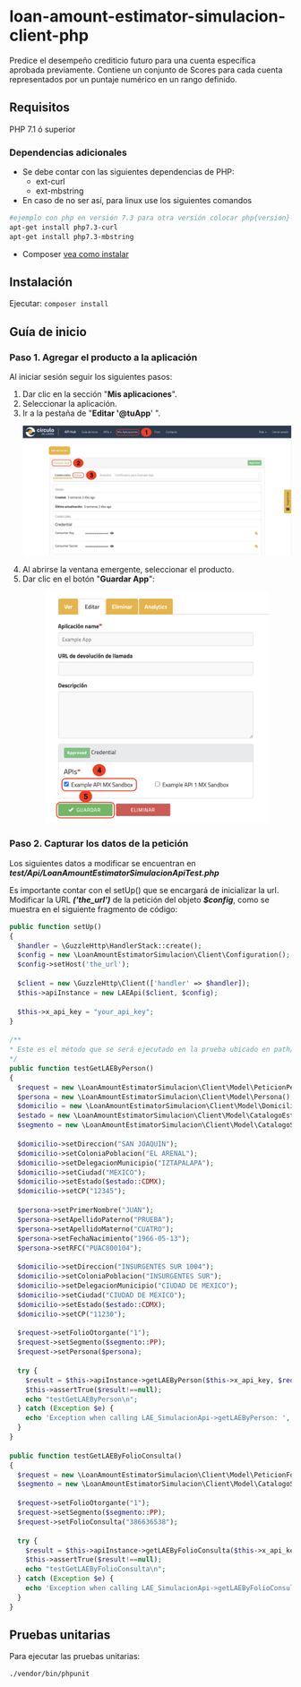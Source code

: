 # loan-amount-estimator-simulacion-client-php

Predice el desempeño crediticio futuro para una cuenta específica aprobada previamente. Contiene un conjunto de Scores para cada cuenta representados por un puntaje numérico en un rango definido.

## Requisitos

PHP 7.1 ó superior

### Dependencias adicionales

- Se debe contar con las siguientes dependencias de PHP:
  - ext-curl
  - ext-mbstring
- En caso de no ser así, para linux use los siguientes comandos

```sh
#ejemplo con php en versión 7.3 para otra versión colocar php{version}-curl
apt-get install php7.3-curl
apt-get install php7.3-mbstring
```

- Composer [vea como instalar][1]

## Instalación

Ejecutar: `composer install`

## Guía de inicio

### Paso 1. Agregar el producto a la aplicación

Al iniciar sesión seguir los siguientes pasos:

1.  Dar clic en la sección "**Mis aplicaciones**".
2.  Seleccionar la aplicación.
3.  Ir a la pestaña de "**Editar '@tuApp**' ".
    <p align="center">
      <img src="https://github.com/APIHub-CdC/imagenes-cdc/blob/master/edit_applications.jpg" width="900">
    </p>
4.  Al abrirse la ventana emergente, seleccionar el producto.
5.  Dar clic en el botón "**Guardar App**":
    <p align="center">
      <img src="https://github.com/APIHub-CdC/imagenes-cdc/blob/master/selected_product.jpg" width="400">
    </p>

### Paso 2. Capturar los datos de la petición

Los siguientes datos a modificar se encuentran en **_test/Api/LoanAmountEstimatorSimulacionApiTest.php_**

Es importante contar con el setUp() que se encargará de inicializar la url. Modificar la URL **_('the_url')_** de la petición del objeto **_\$config_**, como se muestra en el siguiente fragmento de código:

```php
public function setUp()
{
  $handler = \GuzzleHttp\HandlerStack::create();
  $config = new \LoanAmountEstimatorSimulacion\Client\Configuration();
  $config->setHost('the_url');

  $client = new \GuzzleHttp\Client(['handler' => $handler]);
  $this->apiInstance = new LAEApi($client, $config);

  $this->x_api_key = "your_api_key";
}

/**
* Este es el método que se será ejecutado en la prueba ubicado en path/to/repository/test/Api/LoanAmountEstimatorSimulacionApiTest.php
*/
public function testGetLAEByPerson()
{
  $request = new \LoanAmountEstimatorSimulacion\Client\Model\PeticionPersona();
  $persona = new \LoanAmountEstimatorSimulacion\Client\Model\Persona();
  $domicilio = new \LoanAmountEstimatorSimulacion\Client\Model\DomicilioPeticion();        
  $estado = new \LoanAmountEstimatorSimulacion\Client\Model\CatalogoEstados();
  $segmento = new \LoanAmountEstimatorSimulacion\Client\Model\CatalogoSegmento();
      
  $domicilio->setDireccion("SAN JOAQUIN");
  $domicilio->setColoniaPoblacion("EL ARENAL");
  $domicilio->setDelegacionMunicipio("IZTAPALAPA");
  $domicilio->setCiudad("MEXICO");
  $domicilio->setEstado($estado::CDMX);
  $domicilio->setCP("12345");

  $persona->setPrimerNombre("JUAN");
  $persona->setApellidoPaterno("PRUEBA");
  $persona->setApellidoMaterno("CUATRO");
  $persona->setFechaNacimiento("1966-05-13");
  $persona->setRFC("PUAC800104");

  $domicilio->setDireccion("INSURGENTES SUR 1004");
  $domicilio->setColoniaPoblacion("INSURGENTES SUR");
  $domicilio->setDelegacionMunicipio("CIUDAD DE MEXICO");
  $domicilio->setCiudad("CIUDAD DE MEXICO");
  $domicilio->setEstado($estado::CDMX);
  $domicilio->setCP("11230");
    
  $request->setFolioOtorgante("1");
  $request->setSegmento($segmento::PP);
  $request->setPersona($persona);

  try {
    $result = $this->apiInstance->getLAEByPerson($this->x_api_key, $request);
    $this->assertTrue($result!==null);
    echo "testGetLAEByPerson\n";
  } catch (Exception $e) {
    echo 'Exception when calling LAE_SimulacionApi->getLAEByPerson: ', $e->getMessage(), PHP_EOL;
  }
}

public function testGetLAEByFolioConsulta()
{
  $request = new \LoanAmountEstimatorSimulacion\Client\Model\PeticionFolioConsulta();
  $segmento = new \LoanAmountEstimatorSimulacion\Client\Model\CatalogoSegmento();

  $request->setFolioOtorgante("1");
  $request->setSegmento($segmento::PP);
  $request->setFolioConsulta("386636538");
  
  try {
    $result = $this->apiInstance->getLAEByFolioConsulta($this->x_api_key, $request);
    $this->assertTrue($result!==null);
    echo "testGetLAEByFolioConsulta\n";
  } catch (Exception $e) {
    echo 'Exception when calling LAE_SimulacionApi->getLAEByFolioConsulta: ', $e->getMessage(), PHP_EOL;
  }
}
```

## Pruebas unitarias

Para ejecutar las pruebas unitarias:

```sh
./vendor/bin/phpunit
```

[1]: https://getcomposer.org/doc/00-intro.md#installation-linux-unix-macos